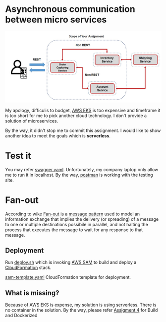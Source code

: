 # Asynchronous communication between micro services

![Scope of assignment](./assets/scope.jpg)

My apology, difficulis to budget, [AWS EKS](https://aws.amazon.com/eks/) is too expensive and timeframe it is too short for me to pick another cloud technology. I don't provide a solution of microservices.

By the way, it didn't stop me to commit this assignment. I would like to show another idea to meet the goals which is **serverless**. 

# Test it

You may refer [swagger.yaml](./swagger.yaml). Unfortunately, my company laptop only allow me to run it in localhost. By the way, [postman](./Order%20capture.postman_collection.json) is working with the testing site.



# Fan-out

According to wike [Fan-out](https://en.wikipedia.org/wiki/Fan-out_(software)) is a [message pattern](https://en.wikipedia.org/wiki/Messaging_pattern) used to model an information exchange that implies the delivery (or spreading) of a message to one or multiple destinations possibile in parallel, and not halting the process that executes the message to wait for any response to that message.

## Deployment

Run [deploy.sh](./deploy.sh) which is invoking [AWS SAM](https://aws.amazon.com/serverless/sam/) to build and deploy a [CloudFormation](https://aws.amazon.com/cloudformation/) stack.

[sam-template.yaml](./aws/sam-template.yaml) CloudFormation template for deployment.



## What is missing?

Because of AWS EKS is expense, my solution is using serverless. There is no container in the solution. By the way, please refer [Assigment 4](../assignment4/README.md) for Build and Dockerized